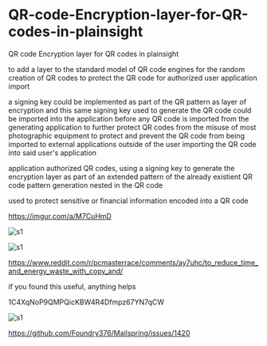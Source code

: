 # QR-code-Encryption-layer-for-QR-codes-in-plainsight
QR code Encryption layer for QR codes in plainsight

to add a layer to the standard model of QR code engines for the random creation of QR codes to protect the QR code for authorized user application import

a signing key could be implemented as part of the QR pattern as layer of encryption and this same signing key used to generate the QR code could be imported into the application before any QR code is imported from the generating application to further protect QR codes from the misuse of most photographic equipment to protect and prevent the QR code from being imported to external applications outside of the user importing the QR code into said user's application

application authorized QR codes, using a signing key to generate the encryption layer as part of an extended pattern of the already existient QR code pattern generation nested in the QR code 

used to protect sensitive or financial information encoded into a QR code 

https://imgur.com/a/M7CuHmD


![s1](https://imgur.com/a/M7CuHmD)











![s1](https://i.imgur.com/8ySfKAP.jpg)







https://www.reddit.com/r/pcmasterrace/comments/ay7uhc/to_reduce_time_and_energy_waste_with_copy_and/



if you found this useful, anything helps

1C4XqNoP9QMPQicKBW4R4Dfmpz67YN7qCW

![s1](https://i.imgur.com/MVirCFO.png)



https://github.com/Foundry376/Mailspring/issues/1420
